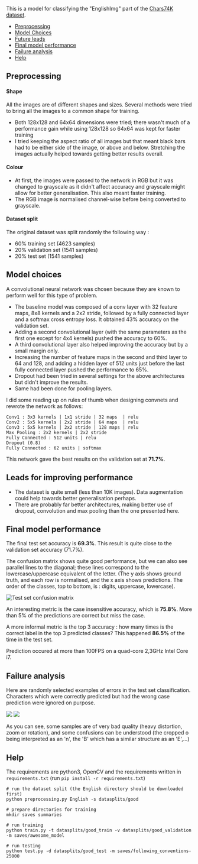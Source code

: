 This is a model for classifying the "EnglishImg" part of the
[Chars74K dataset](http://www.ee.surrey.ac.uk/CVSSP/demos/chars74k/).

* [Preprocessing](#preprocessing)
* [Model Choices](#model-choices)
* [Future leads](#leads-for-improving-performance)
* [Final model performance](#final-model-performance)
* [Failure analysis](#failure-analysis)
* [Help](#help)

## Preprocessing

#### Shape
All the images are of different shapes and sizes. Several methods were tried
to bring all the images to a common shape for training.

* Both 128x128 and 64x64 dimensions were tried; there wasn't much of a
  performance gain while using 128x128 so 64x64 was kept for faster training
* I tried keeping the aspect ratio of all images but that meant black bars
  had to be either side of the image, or above and below. Stretching the images
  actually helped towards getting better results overall.

#### Colour

* At first, the images were passed to the network in RGB but it was changed to
  grayscale as it didn't affect accuracy and grayscale might allow for 
  better generalisation. This also meant faster training.
* The RGB image is normalised channel-wise before being converted to grayscale.


#### Dataset split
The original dataset was split randomly the following way : 

* 60% training set (4623 samples)
* 20% validation set (1541 samples)
* 20% test set (1541 samples)

## Model choices
A convolutional neural network was chosen because they are known to perform
well for this type of problem.

* The baseline model was composed of a conv layer with 32 feature maps, 
  8x8 kernels and a 2x2 stride, followed by a fully connected layer and a
  softmax cross entropy loss. It obtained 43% accuracy on the validation set.
* Adding a second convolutional layer (with the same parameters as the 
  first one except for 4x4 kernels) pushed the accuracy to 60%. 
* A third convolutional layer also helped improving the accuracy but by a 
  small margin only.
* Increasing the number of feature maps in the second and third layer to 64
  and 128, and adding a hidden layer of 512 units just before the last
  fully connected layer pushed the performance to 65%.
* Dropout had been tried in several settings for the above architectures but
  didn't improve the results.
* Same had been done for pooling layers.

I did some reading up on rules of thumb when designing convnets and 
rewrote the network as follows:

    Conv1 : 3x3 kernels | 1x1 stride | 32 maps  | relu
    Conv2 : 5x5 kernels | 2x2 stride | 64 maps  | relu
    Conv3 : 5x5 kernels | 2x2 stride | 128 maps | relu
    Max Pooling : 2x2 kernels | 2x2 stride
    Fully Connected : 512 units | relu
    Dropout (0.8)
    Fully Connected : 62 units | softmax

This network gave the best results on the validation set at **71.7%**.

## Leads for improving performance

* The dataset is quite small (less than 10K images). Data augmentation could
  help towards better generalisation perhaps.
* There are probably far better architectures, making better use of dropout,
  convolution and max pooling than the one presented here.

## Final model performance
The final test set accuracy is **69.3%**. This result is quite close to the
validation set accuracy (71.7%).

The confusion matrix shows quite good 
performance, but we can also see parallel lines to the diagonal; these lines
correspond to the lowercase/uppercase equivalent of the letter. 
(The y axis shows ground truth, and each row is normalised, and the x axis
shows predictions. The order of the classes, top to bottom, is : digits, 
uppercase, lowercase).

![Test set confusion matrix](https://raw.githubusercontent.com/fhennecker/chars74k/master/img/test_set_confusion.png)

An interesting metric is the case insensitive accuracy, which is **75.8%**. More
than 5% of the predictions are correct but miss the case.

A more informal metric is the top 3 accuracy : how many times is the correct
label in the top 3 predicted classes? This happened **86.5%** of the time in the
test set.

Prediction occured at more than 100FPS on a quad-core 2,3GHz Intel Core i7.

## Failure analysis
Here are randomly selected examples of errors in the test set classification.
Characters which were correctly predicted but had the wrong case prediction
were ignored on purpose. 

![](https://raw.githubusercontent.com/fhennecker/chars74k/master/img/misclassified1.png)
![](https://raw.githubusercontent.com/fhennecker/chars74k/master/img/misclassified2.png)

As you can see, some samples are of very bad quality (heavy distortion, zoom
or rotation), and some confusions can be understood (the cropped o being
interpreted as an 'n', the 'B' which has a similar structure as an 'E',...)

## Help
The requirements are python3, OpenCV and the requirements written in 
`requirements.txt` (run `pip install -r requirements.txt`)

    # run the dataset split (the English directory should be downloaded first)
    python preprocessing.py English -s datasplits/good

    # prepare directories for training
    mkdir saves summaries 

    # run training
    python train.py -t datasplits/good_train -v datasplits/good_validation -m saves/awesome_model

    # run testing
    python test.py -d datasplits/good_test -m saves/following_conventions-25000


